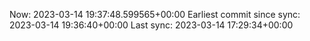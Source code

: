 Now: 2023-03-14 19:37:48.599565+00:00 Earliest commit since sync: 2023-03-14 19:36:40+00:00 Last sync: 2023-03-14 17:29:34+00:00
